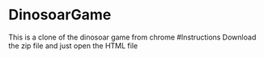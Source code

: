 # DinosoarGame
 This is a clone of the dinosoar game from chrome
#Instructions
Download the zip file and just open the HTML file 
